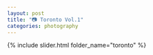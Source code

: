 ```yaml
---
layout: post
title: "📷 Toron️to Vol.1"
categories: photography
---
```

<!-- Slideshow container -->
{% include slider.html folder_name="toronto" %}
